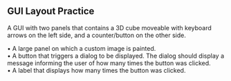 <h2>GUI Layout Practice</h2>

A GUI with two panels that contains a 3D cube moveable with keyboard arrows on the left side, and a counter/button on the other side.  

• A large panel on which a custom image is painted.<br>
• A button that triggers a dialog to be displayed. The dialog should display a message
  informing the user of how many times the button was clicked.<br>
• A label that displays how many times the button was clicked.
